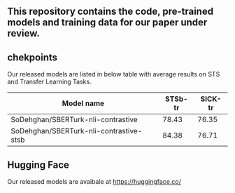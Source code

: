 ## This repository contains the code, pre-trained models and training data for our paper under review.

## chekpoints
Our released models are listed in below table with average results on STS and Transfer Learning Tasks. 

| Model name                                 |   STSb-tr   |   SICK-tr  |
| --------------------------------------     | ----------- | ---------- |
| SoDehghan/SBERTurk-nli-contrastive         |    78.43    |    76.35   |
| SoDehghan/SBERTurk-nli-contrastive-stsb    |    84.38    |    76.71   |

## Hugging Face
Our released models are avaibale at https://huggingface.co/

